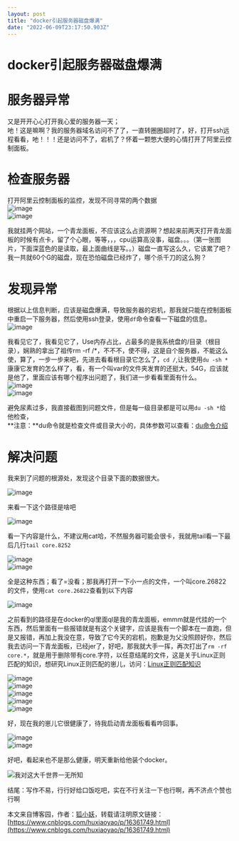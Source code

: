 ```yaml
---
layout: post
title: "docker引起服务器磁盘爆满"
date: "2022-06-09T23:17:50.903Z"
---
```

docker引起服务器磁盘爆满
===============

服务器异常
=====

又是开开心心打开我心爱的服务器一天；  
吔！这是嘛啊？我的服务器域名访问不了了，一直转圈圈超时了，好，打开ssh远程看看，吔！！！还是访问不了，宕机了？怀着一颗憋大便的心情打开了阿里云控制面板。

检查服务器
=====

打开阿里云控制面板的监控，发现不同寻常的两个数据  
![image](https://img2022.cnblogs.com/blog/2221291/202206/2221291-20220609231044592-1508905356.png)  
![image](https://img2022.cnblogs.com/blog/2221291/202206/2221291-20220609231141464-138222156.png)

我就挂两个网站，一个青龙面板，不应该这么占资源啊？想起来前两天打开青龙面板的时候有点卡，留了个心眼，等等，，，cpu运算高没事，磁盘。。。（第一张图片，下面深蓝色的是读取，最上面曲线是写。。）磁盘一直写这么久，它该累了吧？我一共就60个G的磁盘，现在恐怕磁盘已经炸了，哪个杀千刀的这么狗？

发现异常
====

根据以上信息判断，应该是磁盘爆满，导致服务器的宕机，那我就只能在控制面板中重启一下服务器，然后使用ssh登录，使用`df`命令查看一下磁盘的信息。  
![image](https://img2022.cnblogs.com/blog/2221291/202206/2221291-20220609232221022-1749947395.png)

我看见它了，我看见它了，Use内存占比，占最多的是我系统盘的/目录（根目录），娴熟的拿出了祖传rm -rf /\*，不不不，使不得，这是自个服务器，不能这么使，算了，一步一步来吧，先进去看看根目录它怎么了，`cd /`,让我使用`du -sh *`康康它发育的怎么样了，看，有一个叫var的文件夹发育的还挺大，54G，应该就是他了，里面应该有哪个程序出问题了，我们进一步看看里面有什么。  
![image](https://img2022.cnblogs.com/blog/2221291/202206/2221291-20220609233431756-819470605.png)  
![image](https://img2022.cnblogs.com/blog/2221291/202206/2221291-20220609233947287-12591497.png)

避免尿素过多，我直接截图到问题文件，但是每一级目录都是可以用`du -sh *`给他检查，  
**注意：**du命令就是检查文件或目录大小的，具体参数可以查看：[du命令介绍](https://www.linuxcool.com/du "du命令介绍")

解决问题
====

我来到了问题的根源处，发现这个目录下面的数据很大。

![image](https://img2022.cnblogs.com/blog/2221291/202206/2221291-20220609235652622-431930806.png)

来看一下这个路径是啥吧

![image](https://img2022.cnblogs.com/blog/2221291/202206/2221291-20220610000227451-1483703387.png)

看一下内容是什么，不建议用cat哈，不然服务器可能会很卡，我就用tail看一下最后几行`tail core.8252`

![image](https://img2022.cnblogs.com/blog/2221291/202206/2221291-20220610000455682-463740719.png)  
![image](https://img2022.cnblogs.com/blog/2221291/202206/2221291-20220610001433626-1555383390.png)

全是这种东西；看了=没看；那我再打开一下小一点的文件，一个叫core.26822的文件，使用`cat core.26822`查看到以下内容

![image](https://img2022.cnblogs.com/blog/2221291/202206/2221291-20220610002200037-1347335905.png)

之前看到的路径是在docker的ql里面ql是我的青龙面板，emmm就是代挂的一个东西，然后里面有一些报错就是有这个关键字，应该是我有一个脚本在一直跑，但是又报错，再加上我没在意，导致了它今天的宕机，抱歉是为父没照顾好你，然后我去访问一下青龙面板，已经jer了，好吧，那我就大手一挥，再次打出了`rm -rf core.*`，就是用于删除带有core.字符，以任意结尾的文件，这是关于Linux正则匹配的知识，想研究Linux正则匹配的崽儿，访问：[Linux正则匹配知识](https://www.baidu.com/s?wd=Linux%E6%AD%A3%E5%88%99%E5%8C%B9%E9%85%8D&rsv_spt=1&rsv_iqid=0xf285f9760015e80f&issp=1&f=8&rsv_bp=1&rsv_idx=2&ie=utf-8&tn=baiduhome_pg&rsv_enter=0&rsv_dl=tb&rsv_sug3=33&rsv_sug1=28&rsv_sug7=101&rsv_btype=i&prefixsug=Linux%25E6%25AD%25A3%25E5%2588%2599%25E5%258C%25B9%25E9%2585%258D&rsp=1&inputT=11810&rsv_sug4=13241 "Linux正则匹配知识")

![image](https://img2022.cnblogs.com/blog/2221291/202206/2221291-20220610003412256-1817930492.png)  
![image](https://img2022.cnblogs.com/blog/2221291/202206/2221291-20220610003437063-212305254.png)  
![image](https://img2022.cnblogs.com/blog/2221291/202206/2221291-20220610011102848-1020897649.png)  
![image](https://img2022.cnblogs.com/blog/2221291/202206/2221291-20220610011149614-1361438320.png)  
![image](https://img2022.cnblogs.com/blog/2221291/202206/2221291-20220610011214186-1655289677.png)

好，现在我的崽儿它很健康了，待我启动青龙面板看看咋回事。

![image](https://img2022.cnblogs.com/blog/2221291/202206/2221291-20220610004213064-1365167509.png)  
![image](https://img2022.cnblogs.com/blog/2221291/202206/2221291-20220610004033239-1711744357.png)

好吧，看起来也不是那么健康，明天重新给他装个docker。

![我对这大千世界一无所知](https://img2022.cnblogs.com/blog/2221291/202206/2221291-20220610004411858-508510003.jpg)

结尾：写作不易，行行好给口饭吃吧，实在不行关注一下也行啊，再不济点个赞也行啊

本文来自博客园，作者：[狐小妖](https://www.cnblogs.com/huxiaoyao/)，转载请注明原文链接：[https://www.cnblogs.com/huxiaoyao/p/16361749.html](https://www.cnblogs.com/huxiaoyao/p/16361749.html)